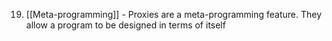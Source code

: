 19. [[Meta-programming]] - Proxies are a meta-programming feature. They allow a program to be designed in terms of itself